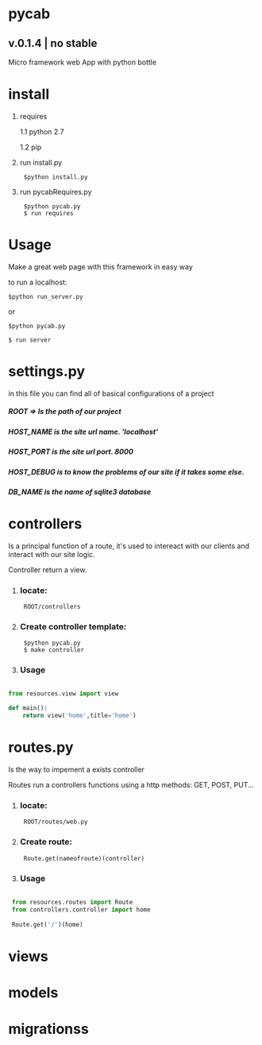 # pycab
## v.0.1.4 | no stable
Micro framework web App with python bottle

# install

1. requires

    1.1 python 2.7

    1.2 pip

2. run install.py

        $python install.py

3. run pycabRequires.py

        $python pycab.py
        $ run requires



# Usage

Make a great web page with this framework in easy way

to run a localhost:

    $python run_server.py

or

    $python pycab.py

    $ run server

# settings.py

in this file you can find all of basical configurations of a project

##### ROOT => Is the path of our project

##### HOST_NAME is the site url name. 'localhost'
  
##### HOST_PORT is the site url port. 8000

##### HOST_DEBUG is to know the problems of our site if it takes some else.

##### DB_NAME is the name of sqlite3 database




# controllers

Is a principal function of a route, it's used to intereact with 
our clients and interact with our site logic. 

Controller return a view.

1. ### locate:

        ROOT/controllers
    
2. ### Create controller template:

        $python pycab.py    
        $ make controller
        
3. ### Usage
```python

from resources.view import view
     
def main():
    return view('home',title='home')
```

# routes.py

Is the way to impement a exists controller 

Routes run a controllers functions using a http methods: GET, POST, PUT...

1. ### locate:

        ROOT/routes/web.py
    
2. ### Create route:

        Route.get(nameofroute)(controller)
        
        
        
3. ### Usage
 ```python
    
  from resources.routes import Route
  from controllers.controller import home
           
  Route.get('/')(home)
  ```


# views

# models

# migrationss






